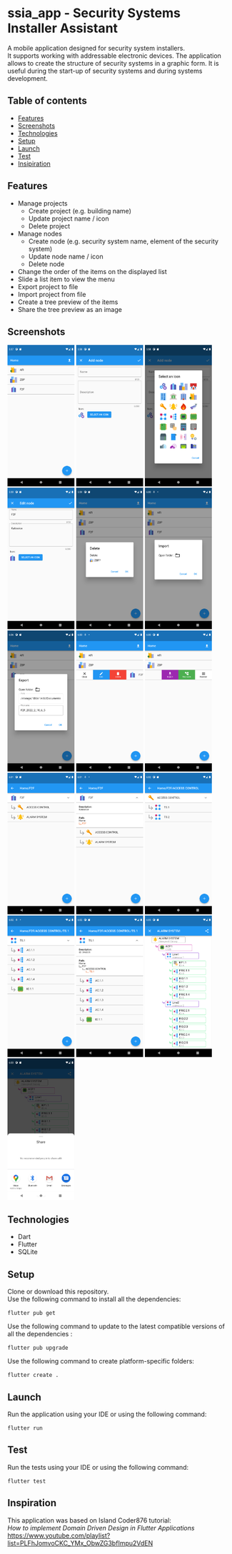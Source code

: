 # ssia_app - Security Systems Installer Assistant

A mobile application designed for security system installers.  
It supports working with addressable electronic devices.
The application allows to create the structure of security systems in a graphic form.
It is useful during the start-up of security systems and during systems development.

## Table of contents

- [Features](#features)
- [Screenshots](#screenshots)
- [Technologies](#technologies)
- [Setup](#setup)
- [Launch](#launch)
- [Test](#test)
- [Insipiration](#inspiration)

## Features

- Manage projects
  - Create project (e.g. building name)
  - Update project name / icon
  - Delete project
- Manage nodes
  - Create node (e.g. security system name, element of the security system)
  - Update node name / icon
  - Delete node
- Change the order of the items on the displayed list
- Slide a list item to view the menu
- Export project to file
- Import project from file
- Create a tree preview of the items
- Share the tree preview as an image

## Screenshots

[<img alt="Home screen" width="150px" src="_screenshots/ssia_home.png" />](_screenshots/ssia_home.png)
[<img alt="Add" width="150px" src="_screenshots/ssia_add.png" />](_screenshots/ssia_add.png)
[<img alt="Select icon" width="150px" src="_screenshots/ssia_select_icon.png" />](_screenshots/ssia_select_icon.png)
[<img alt="Edit" width="150px" src="_screenshots/ssia_edit.png" />](_screenshots/ssia_edit.png)
[<img alt="Delete" width="150px" src="_screenshots/ssia_delete.png" />](_screenshots/ssia_delete.png)
[<img alt="Import" width="150px" src="_screenshots/ssia_import.png" />](_screenshots/ssia_import.png)
[<img alt="Export" width="150px" src="_screenshots/ssia_export.png" />](_screenshots/ssia_export.png)
[<img alt="Slidable" width="150px" src="_screenshots/ssia_slidable1.png" />](_screenshots/ssia_slidable1.png)
[<img alt="Slidable" width="150px" src="_screenshots/ssia_slidable2.png" />](_screenshots/ssia_slidable2.png)
[<img alt="Nodes" width="150px" src="_screenshots/ssia_nodes1.png" />](_screenshots/ssia_nodes1.png)
[<img alt="Node details" width="150px" src="_screenshots/ssia_node_details1.png" />](_screenshots/ssia_node_details1.png)
[<img alt="Nodes" width="150px" src="_screenshots/ssia_nodes2.png" />](_screenshots/ssia_nodes2.png)
[<img alt="Nodes" width="150px" src="_screenshots/ssia_nodes3.png" />](_screenshots/ssia_nodes3.png)
[<img alt="Node details" width="150px" src="_screenshots/ssia_node_details2.png" />](_screenshots/ssia_node_details2.png)
[<img alt="System tree" width="150px" src="_screenshots/ssia_system_tree.png" />](_screenshots/ssia_system_tree.png)
[<img alt="Share" width="150px" src="_screenshots/ssia_share.png" />](_screenshots/ssia_share.png)

## Technologies

- Dart
- Flutter
- SQLite

## Setup

Clone or download this repository.  
Use the following command to install all the dependencies:

```
flutter pub get
```

Use the following command to update to the latest compatible versions of all the dependencies :

```
flutter pub upgrade
```

Use the following command to create platform-specific folders:

```
flutter create .
```

## Launch

Run the application using your IDE or using the following command:

```
flutter run
```

## Test

Run the tests using your IDE or using the following command:

```
flutter test
```

## Inspiration

This application was based on Island Coder876 tutorial:  
_How to implement Domain Driven Design in Flutter Applications_  
https://www.youtube.com/playlist?list=PLFhJomvoCKC_YMx_ObwZG3bfImpu2VdEN
